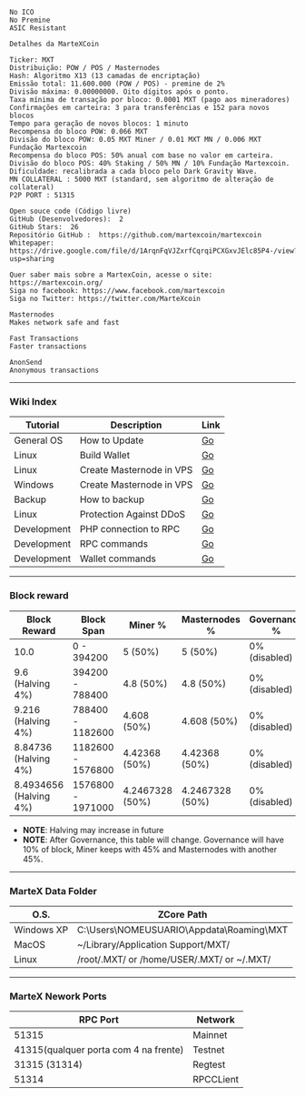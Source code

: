 ```
No ICO
No Premine
ASIC Resistant

Detalhes da MarteXCoin 

Ticker: MXT
Distribuição: POW / POS / Masternodes
Hash: Algoritmo X13 (13 camadas de encriptação)
Emissão total: 11.600.000 (POW / POS) - premine de 2%
Divisão máxima: 0.00000000. Oito dígitos após o ponto.
Taxa mínima de transação por bloco: 0.0001 MXT (pago aos mineradores)
Confirmações em carteira: 3 para transferências e 152 para novos blocos
Tempo para geração de novos blocos: 1 minuto
Recompensa do bloco POW: 0.066 MXT
Divisão do bloco POW: 0.05 MXT Miner / 0.01 MXT MN / 0.006 MXT Fundação Martexcoin
Recompensa do bloco POS: 50% anual com base no valor em carteira.
Divisão do bloco POS: 40% Staking / 50% MN / 10% Fundação Martexcoin.
Dificuldade: recalibrada a cada bloco pelo Dark Gravity Wave.
MN COLLATERAL : 5000 MXT (standard, sem algoritmo de alteração de collateral)
P2P PORT : 51315

Open souce code (Código livre)
GitHub (Desenvolvedores):  2
GitHub Stars:  26
Repositório GitHub :  https://github.com/martexcoin/martexcoin
Whitepaper: https://drive.google.com/file/d/1ArqnFqVJZxrfCqrqiPCXGxvJElc85P4-/view?usp=sharing

Quer saber mais sobre a MartexCoin, acesse o site: https://martexcoin.org/
Siga no facebook: https://www.facebook.com/martexcoin
Siga no Twitter: https://twitter.com/MarteXcoin

Masternodes 
Makes network safe and fast

Fast Transactions
Faster transactions

AnonSend
Anonymous transactions

```
*** 

### Wiki Index

Tutorial    | Description        | Link
------------|--------------------|--------
General OS  | How to Update      | [Go](https://github.com/martexcoin/martexcoin/wiki/How-to-update-wallet)
Linux       | Build Wallet       | [Go](https://github.com/martexcoin/martexcoin/wiki/How-to-compile-MarteXd-on-Linux)
Linux       | Create Masternode in VPS | [Go](https://github.com/martexcoin/martexcoin/wiki/How-to-create-MarteXd-Masternode-Linux-VPS)
Windows     | Create Masternode in VPS | [Go](https://github.com/martexcoin/martexcoin/wiki/How-to-Create-MarteXd-Masternode-in-Windows-VPS)
Backup      | How to backup | [Go](https://github.com/martexcoin/martexcoin/wiki/How-to-make-an-Backup)
Linux | Protection Against DDoS | [Go](https://github.com/martexcoin/martexcoin/wiki/How-to-protect-your-Masternode-VPS-against-DDoS-attack---Linux)
Development | PHP connection to RPC | [Go](https://github.com/martexcoin/martexcoin/wiki/PHP-RPC)
Development | RPC commands | [Go](https://github.com/martexcoin/martexcoin/wiki/RPC-commands)
Development | Wallet commands | [Go](https://github.com/martexcoin/martexcoin/wiki/Wallet-command-list)


***

### Block reward

Block Reward | Block Span                   | Miner %          | Masternodes %   | Governance %      | H.Round Reward
-------------|------------------------------|------------------|-----------------|-------------------|---------
10.0         |0 - 394200                    |  5       (50%)   | 5     (50%)     |  0% (disabled)    | 3942000.00
9.6 (Halving 4%) |394200 - 788400           |  4.8     (50%)   | 4.8   (50%)     |  0% (disabled)    | 3784320.00
9.216 (Halving 4%) |788400 - 1182600        |  4.608   (50%)   | 4.608   (50%)   |  0% (disabled)    | 3632947.20
8.84736 (Halving 4%) |1182600 - 1576800     |  4.42368 (50%)   | 4.42368 (50%)   |  0% (disabled)    | 3487629.31
8.4934656 (Halving 4%) |1576800 - 1971000   |  4.2467328 (50%) | 4.2467328 (50%) |  0% (disabled)    | 3348124.14

* **NOTE**: Halving may increase in future
* **NOTE**: After Governance, this table will change. 
Governance will have 10% of block, Miner keeps with 45% and Masternodes with another 45%.

***

### MarteX Data Folder

O.S.        | ZCore Path
------------|---------------
Windows XP  |C:\Users\NOMEUSUARIO\Appdata\Roaming\MXT
MacOS       |~/Library/Application Support/MXT/
Linux       | /root/.MXT/ or /home/USER/.MXT/ or ~/.MXT/

***

### MarteX Nework Ports

RPC Port    | Network       
------------|---------------
51315       | Mainnet   
41315(qualquer porta com 4 na frente)      | Testnet        
31315 (31314) | Regtest
51314       | RPCCLient
